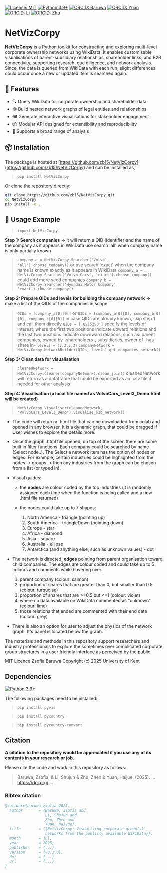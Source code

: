 [![License: MIT](https://img.shields.io/badge/License-MIT-yellow.svg)](https://opensource.org/licenses/MIT)
[![Python 3.9+](https://img.shields.io/badge/python-3.9+-blue.svg)](https://www.python.org/downloads/release/python-390/)
[![ORCID: Baruwa](https://img.shields.io/badge/ORCID-0000--0003--2933--0890-brightgreen)](https://orcid.org/0000-0003-2933-0890)
[![ORCID: Yuan](https://img.shields.io/badge/ORCID-0000--0001--6084--6719-brightgreen)](https://orcid.org/0000-0001-6084-6719)
[![ORCID: Li](https://img.shields.io/badge/ORCID-0000--0001--5628--7328-brightgreen)](https://orcid.org/0000-0001-5628-7328)
[![ORCID: Zhu](https://img.shields.io/badge/ORCID-0000--0003--0258--1454-brightgreen)](https://orcid.org/0000-0003-0258-1454)


# NetVizCorpy
**NetVizCorpy** is a Python toolkit for constructing and exploring multi-level corporate ownership networks using WikiData. It enables customisable visualisations of parent-subsidiary relationships, shareholder links, and B2B connectivity, supporting research, due diligence, and network analysis. Since, the data is queried from WikiData with each run, slight differences could occur once a new or updated item is searched again.

## 🚀 Features

- 🔍 Query WikiData for corporate ownership and shareholder data  
- 🕸️ Build nested network graphs of legal entities and relationships  
- 🖼️ Generate interactive visualisations for stakeholder engagement  
- 📦 Modular API designed for extensibility and reproducibility  
- 💼 Supports a broad range of analysis  

## 📦 Installation

The package is hosted at [https://github.com/zb15/NetVizCorpy](https://github.com/zb15/NetVizCorpy) and can be installed as,

> `pip install NetVizCorpy`

Or clone the repository directly:

```bash
git clone https://github.com/zb15/NetVizCorpy.git
cd NetVizCorpy
pip install -e .
```

## 🧩 Usage Example

> `import NetVizCorpy`

**Step 1: Search companies**
-> it will return a QID (identifier)and the name of the company as it appears in WikiData
use search 'all' when company name is only partially known
> `company_a = NetVizCorpy.Searcher('Volvo', 'all').choose_company()`
or use search 'exact' when the company name is known exactly as it appears in WikiData
> `company_a = NetVizCorpy.Searcher('Volvo Cars', 'exact').choose_company()`
could add more seed companies
> `company_b = NetVizCorpy.Searcher('Hyundai Motor Company', 'exact').choose_company()`

**Step 2: Prepare QIDs and levels for building the company network**
-> make a list of the QIDs of the companies in scope
> `QIDs = [company_a[0][0]]`
or
> `QIDs = [company_a[0][0], company_b[0][0], company_c[0][0]]`
in case QIDs are already known, skip step 1 and call them directly
> `QIDs = ['Q215293']`
specify the levels of interest, where the first two positions indicate upward relations
and the last two positions indicate downward relations, such as:
parent companies, owned by -shareholders-, subsidiaries, owner of -has share in-
> `levels = (3,3,3,3)`
> `companyNetwork = NetVizCorpy.NetworkBuilder(QIDs, levels).get_companies_network()`

**Step 3: Clean data for visualisation**
> `cleanedNetwork = NetVizCorpy.Cleaner(companyNetwork).clean_join()`
cleanedNetwork will return as a dataframe that could be exported as an .csv file if needed for other analysis

**Step 4: Visualisation (a local file named as VolvoCars_Level3_Demo.html will be created)**
> `NetVizCorpy.Visualiser(cleanedNetwork, "VolvoCars_Level3_Demo").visualise_b2b_network()`

*   The code will return a .html file that can be downloaded from colab and opened in any browser. It is a dynamic graph, that could be dragged if User wishes to explore the details more.

*   Once the graph .html file opened, on top of the screen there are some built in filter functions. Each company could be searched by name (Select node..).  The Select a network item has the option of nodes or edges. For example, certain industries could be highlighted from the nodes -> groups -> then any industries from the graph can be chosen from a list (or typed in).

*   Visual guides:

    *   the **nodes** are colour coded by the top industries (it is randomly assigned each time when the function is being called and a new .html file returned)
    *   the nodes could take up to 7 shapes:

        1.   North America - triangle (pointing up)
        2.   South America - triangleDown (pointing down)
        3.   Europe - star
        4.   Africa - diamond
        5.   Asia - square
        6.   Australia - ellipse
        7.   Antarctica (and anything else, such as unknown values) - dot

   *   The network is directed, **edges** pointing from parent organisation toward child companies. The edges are colour coded and could take up to 5 colours and comments while hovering over:
        
       1.   parent company (colour: salmon)
       2.   proportion of shares that are greater than 0, but smaller than 0.5 (colour: turquoise)
       3.   proportion of shares that are >=0.5 but <=1 (colour: violet)
       4.   where no data available on WikiData commented as "unknown" (colour: lime)
       5.   those relations that ended are commented with their end date (colour: grey)

   *   There is also an option for user to adjust the physics of the network graph. It's panel is located below the graph.


The materials and methods in this repository support researchers and industry professionals to explore the sometimes over complicated corporate group structures in a user friendly interface as perceived by the public. 

MIT Licence
Zsofia Baruwa
Copyright (c) 2025 University of Kent


## Dependencies

[![Python 3.9+](https://img.shields.io/badge/python-3.9+-blue.svg)](https://www.python.org/downloads/release/python-390/)

The following packages need to be installed:

> `pip install pyvis`

> `pip install pycountry`

> `pip install pycountry-convert`


## Citation

**A citation to the repository would be appreciated if you use any of its contents in your research or job.**

Please cite the code and work in this repository as follows:

> Baruwa, Zsofia, & Li, Shujun & Zhu, Zhen & Yuan, Haijue. (2025). ... https://doi.org/ ...


### Bibtex citation

```bibtex
@software{baruwa_zsofia_2025,
  author       = {Baruwa, Zsofia and
                  Li, Shujun and
                  Zhu, Zhen and
                  Yuan, Haiyue},
  title        = {{NetVizCorpy: Visualising corporate group(s)'
                  networks from the publicly available WikiData}},
  month        = jul,
  year         = 2025,
  publisher    = {...},
  version      = {v0.1.0},
  doi          = {...},
  url          = {...}
}
```




